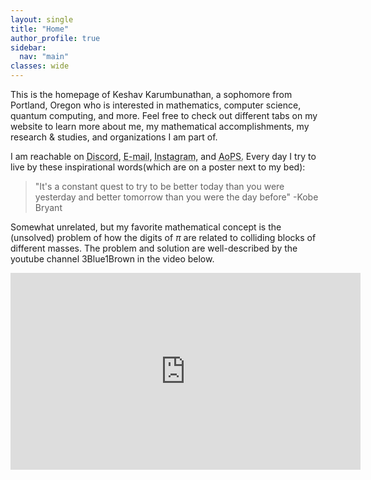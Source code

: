 ```yaml
---
layout: single
title: "Home"
author_profile: true
sidebar:
  nav: "main"
classes: wide
---
```


This is the homepage of Keshav Karumbunathan, a sophomore from Portland, Oregon who is interested in mathematics, computer science, quantum computing, and more. Feel free to check out different tabs on my website to learn more about me, my mathematical accomplishments, my research & studies, and organizations I am part of. 

I am reachable on <span style="position: relative; cursor: help;">
  <span style="text-decoration: underline dotted;">Discord,</span>
  <span style="
    visibility: hidden;
    background-color: black;
    color: white;
    text-align: center;
    border-radius: 6px;
    padding: 6px;
    position: absolute;
    z-index: 1;
    bottom: 125%;
    left: 50%;
    transform: translateX(-50%);
    white-space: nowrap;
    opacity: 0;
    transition: opacity 0.3s;
  ">
    username: ke5hav
  </span>
</span><span style="position: relative; cursor: help;">
  <span style="text-decoration: underline dotted;">E-mail,</span>
  <span style="
    visibility: hidden;
    background-color: black;
    color: white;
    text-align: center;
    border-radius: 6px;
    padding: 6px;
    position: absolute;
    z-index: 1;
    bottom: 125%;
    left: 50%;
    transform: translateX(-50%);
    white-space: nowrap;
    opacity: 0;
    transition: opacity 0.3s;
  ">
    home account: keshavkarumbu0@gmail.com, school account: kkarumb28@jesuitmail.org
  </span>
</span><span style="position: relative; cursor: help;">
  <span style="text-decoration: underline dotted;">Instagram,</span>
  <span style="
    visibility: hidden;
    background-color: black;
    color: white;
    text-align: center;
    border-radius: 6px;
    padding: 6px;
    position: absolute;
    z-index: 1;
    bottom: 125%;
    left: 50%;
    transform: translateX(-50%);
    white-space: nowrap;
    opacity: 0;
    transition: opacity 0.3s;
  ">
    username: kayshavk
  </span>
</span>and <span style="position: relative; cursor: help;">
  <span style="text-decoration: underline dotted;">AoPS.</span>
  <span style="
    visibility: hidden;
    background-color: black;
    color: white;
    text-align: center;
    border-radius: 6px;
    padding: 6px;
    position: absolute;
    z-index: 1;
    bottom: 125%;
    left: 50%;
    transform: translateX(-50%);
    white-space: nowrap;
    opacity: 0;
    transition: opacity 0.3s;
  ">
    username: CrunchyCucumber
  </span>
</span> Every day I try to live by these inspirational words(which are on a poster next to my bed):

> "It's a constant quest to try to be better today than you were yesterday and better tomorrow than you were the day before" -Kobe Bryant

Somewhat unrelated, but my favorite mathematical concept is the (unsolved) problem of how the digits of $\pi$ are related to colliding blocks of different masses. The problem and solution are well-described by the youtube channel 3Blue1Brown in the video below.

<iframe width="560" height="315" src="https://www.youtube.com/embed/6dTyOl1fmDo?si=SzuU6gW4dZN6RoPx" title="YouTube video player" frameborder="0" allow="accelerometer; autoplay; clipboard-write; encrypted-media; gyroscope; picture-in-picture; web-share" referrerpolicy="strict-origin-when-cross-origin" allowfullscreen></iframe>

<script>
  document.querySelectorAll("span[style*='position: relative']").forEach(el => {
    const tooltip = el.querySelector("span + span");
    el.addEventListener("mouseover", () => {
      tooltip.style.visibility = "visible";
      tooltip.style.opacity = "1";
    });
    el.addEventListener("mouseout", () => {
      tooltip.style.visibility = "hidden";
      tooltip.style.opacity = "0";
    });
  });
</script>
